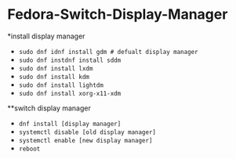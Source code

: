# Fedora-Switch-Display-Manager  

*install display manager 
  - `sudo dnf idnf install gdm # defualt display manager`
  - `sudo dnf instdnf install sddm`
  - `sudo dnf install lxdm`
  - `sudo dnf install kdm`
  - `sudo dnf install lightdm`
  - `sudo dnf install xorg-x11-xdm`  

  
**switch display manager
  - `dnf install [display manager]`
  - `systemctl disable [old display manager]`
  - `systemctl enable [new display manager]`
  - `reboot`

